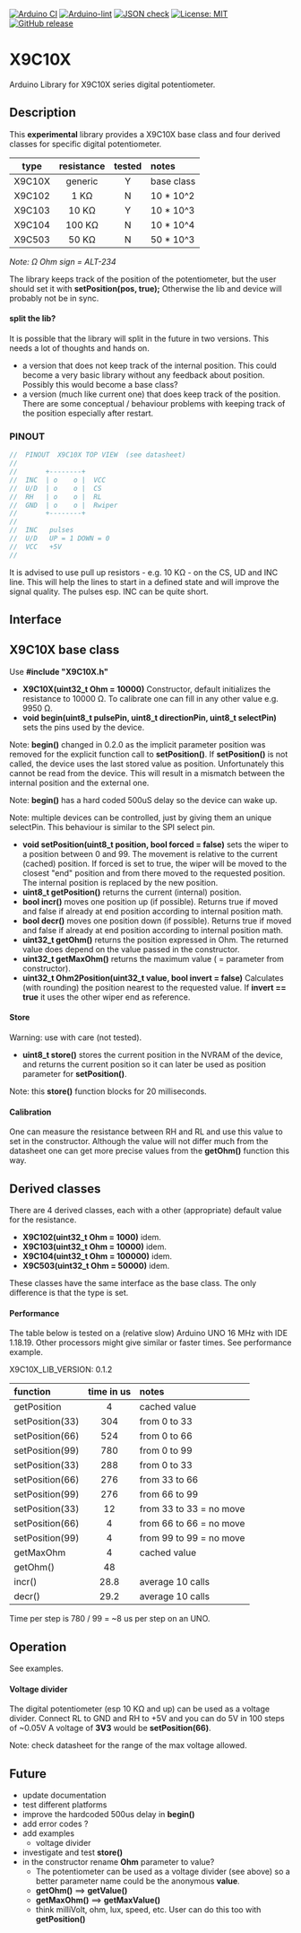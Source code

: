 
[![Arduino CI](https://github.com/RobTillaart/X9C10X/workflows/Arduino%20CI/badge.svg)](https://github.com/marketplace/actions/arduino_ci)
[![Arduino-lint](https://github.com/RobTillaart/X9C10X/actions/workflows/arduino-lint.yml/badge.svg)](https://github.com/RobTillaart/X9C10X/actions/workflows/arduino-lint.yml)
[![JSON check](https://github.com/RobTillaart/X9C10X/actions/workflows/jsoncheck.yml/badge.svg)](https://github.com/RobTillaart/X9C10X/actions/workflows/jsoncheck.yml)
[![License: MIT](https://img.shields.io/badge/license-MIT-green.svg)](https://github.com/RobTillaart/X9C10X/blob/master/LICENSE)
[![GitHub release](https://img.shields.io/github/release/RobTillaart/X9C10X.svg?maxAge=3600)](https://github.com/RobTillaart/X9C10X/releases)


# X9C10X

Arduino Library for X9C10X series digital potentiometer.


## Description

This **experimental** library provides a X9C10X base class and 
four derived classes for specific digital potentiometer.

| type   | resistance | tested  |  notes       |
|:------:|:----------:|:-------:|:-------------|
| X9C10X |    generic |    Y    |  base class  |
| X9C102 |    1 KΩ    |    N    |  10 \* 10^2  |
| X9C103 |   10 KΩ    |    Y    |  10 \* 10^3  |
| X9C104 |  100 KΩ    |    N    |  10 \* 10^4  |
| X9C503 |   50 KΩ    |    N    |  50 \* 10^3  |


_Note: Ω Ohm sign = ALT-234_

The library keeps track of the position of the potentiometer,
but the user should set it with **setPosition(pos, true);**
Otherwise the lib and device will probably not be in sync.  


#### split the lib?

It is possible that the library will split in the future in two versions.
This needs a lot of thoughts and hands on.

- a version that does not keep track of the internal position.
This could become a very basic library without any feedback about position.
Possibly this would become a base class?
- a version (much like current one) that does keep track of the position.
There are some conceptual / behaviour problems with keeping track of the
position especially after restart.


### PINOUT


```cpp
//  PINOUT  X9C10X TOP VIEW  (see datasheet)
//
//       +--------+
//  INC  | o    o |  VCC
//  U/D  | o    o |  CS
//  RH   | o    o |  RL
//  GND  | o    o |  Rwiper
//       +--------+
//
//  INC   pulses
//  U/D   UP = 1 DOWN = 0
//  VCC   +5V
//
```

It is advised to use pull up resistors - e.g. 10 KΩ - on the CS, UD and INC line. 
This will help the lines to start in a defined state and will
improve the signal quality. 
The pulses esp. INC can be quite short.


## Interface


## X9C10X base class

Use **\#include "X9C10X.h"**

- **X9C10X(uint32_t Ohm = 10000)** Constructor, default initializes the resistance to 10000 Ω. 
To calibrate one can fill in any other value e.g. 9950 Ω.
- **void begin(uint8_t pulsePin, uint8_t directionPin, uint8_t selectPin)** 
sets the pins used by the device.

Note: **begin()** changed in 0.2.0 as the implicit parameter position
was removed for the explicit function call to **setPosition()**.
If **setPosition()** is not called, the device uses the last stored
value as position. Unfortunately this cannot be read from the device.
This will result in a mismatch between the internal position and the 
external one.

Note: **begin()** has a hard coded 500uS delay so the device can wake up.

Note: multiple devices can be controlled, just by giving them an unique selectPin.
This behaviour is similar to the SPI select pin.

- **void setPosition(uint8_t position, bool forced = false)** sets the wiper 
to a position between 0 and 99. 
The movement is relative to the current (cached) position.
If forced is set to true, the wiper will be moved to the closest "end" position 
and from there moved to the requested position. 
The internal position is replaced by the new position. 
- **uint8_t getPosition()** returns the current (internal) position.
- **bool incr()** moves one position up (if possible). 
Returns true if moved and false if already at end position
according to internal position math.
- **bool decr()** moves one position down (if possible).
Returns true if moved and false if already at end position
according to internal position math.
- **uint32_t getOhm()** returns the position expressed in Ohm.
The returned value does depend on the value passed in the constructor.
- **uint32_t getMaxOhm()** returns the maximum value ( =  parameter from constructor). 
- **uint32_t Ohm2Position(uint32_t value, bool invert = false)**
Calculates (with rounding) the position nearest to the requested value. 
If **invert == true** it uses the other wiper end as reference.


#### Store 

Warning: use with care (not tested).

- **uint8_t store()** stores the current position in the NVRAM of the device, 
and returns the current position so it can later be used as position parameter for **setPosition()**. 

Note: this **store()** function blocks for 20 milliseconds.


#### Calibration

One can measure the resistance between RH and RL and use this value to set 
in the constructor. Although the value will not differ much from the datasheet
one can get more precise values from the **getOhm()** function this way.


## Derived classes 

There are 4 derived classes, each with a other (appropriate) default value for the resistance. 

- **X9C102(uint32_t Ohm = 1000)** idem.
- **X9C103(uint32_t Ohm = 10000)** idem.
- **X9C104(uint32_t Ohm = 100000)** idem.
- **X9C503(uint32_t Ohm = 50000)** idem.

These classes have the same interface as the base class.
The only difference is that the type is set.


#### Performance

The table below is tested on a (relative slow) Arduino UNO 16 MHz with IDE 1.18.19.
Other processors might give similar or faster times. See performance example.

X9C10X_LIB_VERSION: 0.1.2

 | function            | time in us | notes                   |
 |:--------------------|:----------:|:------------------------|
 | getPosition         |     4      | cached value            |
 | setPosition(33)     |   304      | from 0 to 33            |
 | setPosition(66)     |   524      | from 0 to 66            |
 | setPosition(99)     |   780      | from 0 to 99            |
 | setPosition(33)     |   288      | from 0 to 33            |
 | setPosition(66)     |   276      | from 33 to 66           |
 | setPosition(99)     |   276      | from 66 to 99           |
 | setPosition(33)     |    12      | from 33 to 33 = no move |
 | setPosition(66)     |     4      | from 66 to 66 = no move |
 | setPosition(99)     |     4      | from 99 to 99 = no move |
 | getMaxOhm           |     4      | cached value            |
 | getOhm()            |    48      |                         |
 | incr()              |    28.8    | average 10 calls        |
 | decr()              |    29.2    | average 10 calls        |

Time per step is 780 / 99 = ~8 us per step on an UNO.


## Operation

See examples.


#### Voltage divider 

The digital potentiometer (esp 10 KΩ and up) can be used as a voltage divider.
Connect RL to GND and RH to +5V and you can do 5V in 100 steps of ~0.05V
A voltage of **3V3** would be **setPosition(66)**. 

Note: check datasheet for the range of the max voltage allowed.


## Future

- update documentation
- test different platforms
- improve the hardcoded 500us delay in **begin()**
- add error codes ?
- add examples
  - voltage divider
- investigate and test **store()**
- in the constructor rename **Ohm** parameter to value? 
  - The potentiometer can be used as a voltage divider (see above)
    so a better parameter name could be the anonymous **value**.
  - **getOhm()** ==> **getValue()**
  - **getMaxOhm()** ==> **getMaxValue()**
  - think milliVolt, ohm, lux, speed, etc. 
    User can do this too with **getPosition()**



